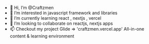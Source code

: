 - 👋 Hi, I’m @Craftzmen
- 👀 I’m interested in javascript framework and libraries
- 🌱 I’m currently learning react , nextjs , vercel
- 💞️ I’m looking to collaborate on reactjs, nextjs apps
- 📫 Checkout my project Glide  => 'craftzmen.vercel.app' All-in-one content & learning environment

<!---
Craftzmen/Craftzmen is a ✨ special ✨ repository because its `README.md` (this file) appears on your GitHub profile.
You can click the Preview link to take a look at your changes.
--->
